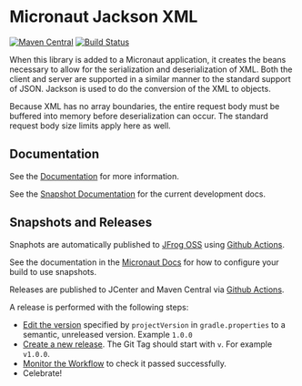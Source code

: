 # Micronaut Jackson XML

[![Maven Central](https://img.shields.io/maven-central/v/io.micronaut.xml/micronaut-jackson-xml.svg?label=Maven%20Central)](https://search.maven.org/search?q=g:%22io.micronaut.xml%22%20AND%20a:%22micronaut-jackson-xml%22)
[![Build Status](https://github.com/micronaut-projects/micronaut-jackson-xml/workflows/Java%20CI/badge.svg)](https://github.com/micronaut-projects/micronaut-jackson-xml/actions)

When this library is added to a Micronaut application, it creates the beans necessary to allow for the serialization and deserialization of XML. Both the client and server are supported in a similar manner to the standard support of JSON. Jackson is used to do the conversion of the XML to objects.

Because XML has no array boundaries, the entire request body must be buffered into memory before deserialization can occur. The standard request body size limits apply here as well.


## Documentation

See the [Documentation](https://micronaut-projects.github.io/micronaut-jackson-xml/latest/guide) for more information.

See the [Snapshot Documentation](https://micronaut-projects.github.io/micronaut-jackson-xml/snapshot/guide) for the current development docs.

## Snapshots and Releases

Snaphots are automatically published to [JFrog OSS](https://oss.jfrog.org/artifactory/oss-snapshot-local/) using [Github Actions](https://github.com/micronaut-projects/micronaut-aws/actions).

See the documentation in the [Micronaut Docs](https://docs.micronaut.io/latest/guide/index.html#usingsnapshots) for how to configure your build to use snapshots.

Releases are published to JCenter and Maven Central via [Github Actions](https://github.com/micronaut-projects/micronaut-jackson-xml/actions).

A release is performed with the following steps:

* [Edit the version](https://github.com/micronaut-projects/micronaut-jackson-xml/edit/master/gradle.properties) specified by `projectVersion` in `gradle.properties` to a semantic, unreleased version. Example `1.0.0`
* [Create a new release](https://github.com/micronaut-projects/micronaut-jackson-xml/releases/new). The Git Tag should start with `v`. For example `v1.0.0`.
* [Monitor the Workflow](https://github.com/micronaut-projects/micronaut-jackson-xml/actions?query=workflow%3ARelease) to check it passed successfully.
* Celebrate!
